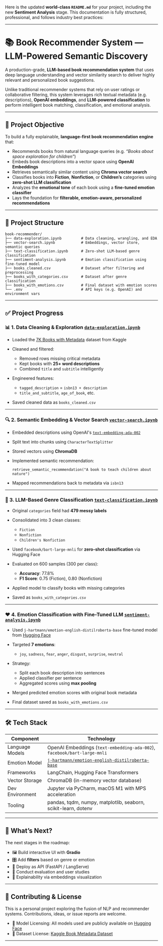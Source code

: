 Here is the updated **world-class `README.md`** for your project, including the new **Sentiment Analysis** stage. This documentation is fully structured, professional, and follows industry best practices:

---

# 📚 Book Recommender System — LLM-Powered Semantic Discovery

A production-grade, **LLM-based book recommendation system** that uses deep language understanding and vector similarity search to deliver highly relevant and personalized book suggestions.

Unlike traditional recommender systems that rely on user ratings or collaborative filtering, this system leverages rich textual metadata (e.g. descriptions), **OpenAI embeddings**, and **LLM-powered classification** to perform intelligent book matching, classification, and emotional analysis.

---

## 🎯 Project Objective

To build a fully explainable, **language-first book recommendation engine** that:

* Recommends books from natural language queries (e.g. *“Books about space exploration for children”*)
* Embeds book descriptions into a vector space using **OpenAI Embeddings**
* Retrieves semantically similar content using **Chroma vector search**
* Classifies books into **Fiction**, **Nonfiction**, or **Children’s** categories using **zero-shot LLM classification**
* Analyzes the **emotional tone** of each book using a **fine-tuned emotion classifier**
* Lays the foundation for **filterable, emotion-aware, personalized recommendations**

---

## 📁 Project Structure

```
book-recommender/
├── data-exploration.ipynb         # Data cleaning, wrangling, and EDA
├── vector-search.ipynb            # Embeddings, vector store, semantic queries
├── text-classification.ipynb      # Zero-shot LLM-based genre classification
├── sentiment-analysis.ipynb       # Emotion classification using fine-tuned model
├── books_cleaned.csv              # Dataset after filtering and preprocessing
├── books_with_categories.csv      # Dataset after genre classification
├── books_with_emotions.csv        # Final dataset with emotion scores
└── .env                           # API keys (e.g. OpenAI) and environment vars
```

---

## ✅ Project Progress

### 📊 1. Data Cleaning & Exploration [`data-exploration.ipynb`](./data-exploration.ipynb)

* Loaded the [7K Books with Metadata](https://www.kaggle.com/datasets/dylanjcastillo/7k-books-with-metadata) dataset from Kaggle
* Cleaned and filtered:

  * Removed rows missing critical metadata
  * Kept books with **25+ word descriptions**
  * Combined `title` and `subtitle` intelligently
* Engineered features:

  * `tagged_description` = `isbn13 + description`
  * `title_and_subtitle`, `age_of_book`, etc.
* Saved cleaned data as `books_cleaned.csv`

---

### 🔍 2. Semantic Embedding & Vector Search [`vector-search.ipynb`](./vector-search.ipynb)

* Embedded descriptions using OpenAI's [`text-embedding-ada-002`](https://platform.openai.com/docs/guides/embeddings)
* Split text into chunks using `CharacterTextSplitter`
* Stored vectors using **ChromaDB**
* Implemented semantic recommendation:

  ```
  retrieve_semantic_recommendation("A book to teach children about nature")
  ```
* Mapped recommendations back to metadata via `isbn13`

---

### 🧠 3. LLM-Based Genre Classification [`text-classification.ipynb`](./text-classification.ipynb)

* Original `categories` field had **479 messy labels**
* Consolidated into 3 clean classes:

  * `Fiction`
  * `Nonfiction`
  * `Children's Nonfiction`
* Used `facebook/bart-large-mnli` for **zero-shot classification** via Hugging Face
* Evaluated on 600 samples (300 per class):

  * **Accuracy**: 77.8%
  * **F1 Score**: 0.75 (Fiction), 0.80 (Nonfiction)
* Applied model to classify books with missing categories
* Saved as `books_with_categories.csv`

---

### ❤️ 4. Emotion Classification with Fine-Tuned LLM [`sentiment-analysis.ipynb`](./sentiment-analysis.ipynb)

* Used `j-hartmann/emotion-english-distilroberta-base` fine-tuned model from [Hugging Face](https://huggingface.co/j-hartmann/emotion-english-distilroberta-base)
* Targeted **7 emotions**:

  * `joy`, `sadness`, `fear`, `anger`, `disgust`, `surprise`, `neutral`
* Strategy:

  * Split each book description into sentences
  * Applied classifier per sentence
  * Aggregated scores using **max pooling**
* Merged predicted emotion scores with original book metadata
* Final dataset saved as `books_with_emotions.csv`

---

## 🛠️ Tech Stack

| Component       | Technology                                                                                                              |
| --------------- | ----------------------------------------------------------------------------------------------------------------------- |
| Language Models | OpenAI Embeddings (`text-embedding-ada-002`), `facebook/bart-large-mnli`                                                |
| Emotion Model   | [`j-hartmann/emotion-english-distilroberta-base`](https://huggingface.co/j-hartmann/emotion-english-distilroberta-base) |
| Frameworks      | LangChain, Hugging Face Transformers                                                                                    |
| Vector Storage  | ChromaDB (in-memory vector database)                                                                                    |
| Dev Environment | Jupyter via PyCharm, macOS M1 with MPS acceleration                                                                     |
| Tooling         | pandas, tqdm, numpy, matplotlib, seaborn, scikit-learn, dotenv                                                          |

---

## 🚧 What’s Next?

The next stages in the roadmap:

* 🖼️ Build interactive UI with **Gradio**
* 🎛️ Add **filters** based on genre or emotion
* 🔌 Deploy as API (FastAPI / LangServe)
* 🧪 Conduct evaluation and user studies
* 🔎 Explainability via embeddings visualization

---

## 🤝 Contributing & License

This is a personal project exploring the fusion of NLP and recommender systems. Contributions, ideas, or issue reports are welcome.

* 🧠 Model Licensing: All models used are publicly available on [Hugging Face](https://huggingface.co/)
* 📜 Dataset License: [Kaggle Book Metadata Dataset](https://www.kaggle.com/datasets/dylanjcastillo/7k-books-with-metadata)

---


